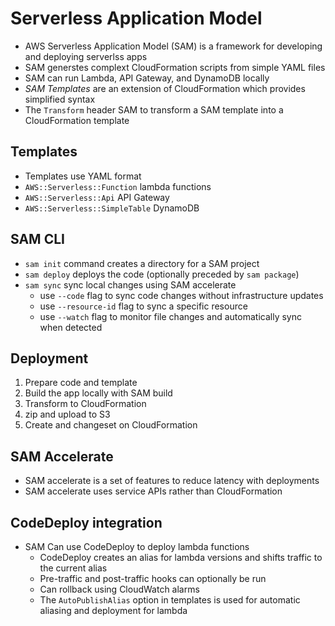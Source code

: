 # Serverless Application Model

- AWS Serverless Application Model (SAM) is a framework for developing and deploying serverlss apps
- SAM generstes complext CloudFormation scripts from simple YAML files
- SAM can run Lambda, API Gateway, and DynamoDB locally
- *SAM Templates* are an extension of CloudFormation which provides simplified syntax
- The `Transform` header SAM to transform a SAM template into a CloudFormation template

## Templates

- Templates use YAML format
- `AWS::Serverless::Function` lambda functions
- `AWS::Serverless::Api` API Gateway
- `AWS::Serverless::SimpleTable` DynamoDB

## SAM CLI

- `sam init` command creates a directory for a SAM project
- `sam deploy` deploys the code (optionally preceded by `sam package`)
- `sam sync` sync local changes using SAM accelerate
    - use `--code` flag to sync code changes without infrastructure updates
    - use `--resource-id` flag to sync a specific resource
    - use `--watch` flag to monitor file changes and automatically sync when detected

## Deployment

1. Prepare code and template
2. Build the app locally with SAM build
3. Transform to CloudFormation
4. zip and upload to S3
5. Create and changeset on CloudFormation

## SAM Accelerate

- SAM accelerate is a set of features to reduce latency with deployments
- SAM accelerate uses service APIs rather than CloudFormation

## CodeDeploy integration

- SAM Can use CodeDeploy to deploy lambda functions
    - CodeDeploy creates an alias for lambda versions and shifts traffic to the current alias
    - Pre-traffic and post-traffic hooks can optionally be run
    - Can rollback using CloudWatch alarms
    - The `AutoPublishAlias` option in templates is used for automatic aliasing and deployment for lambda
